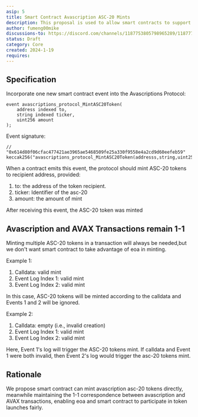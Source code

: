 ```yaml
---
asip: 5
title: Smart Contract Avascription ASC-20 Mints
description: This proposal is used to allow smart contracts to support ASC-20 mints 
author: fumeng00mike
discussions-to: https://discord.com/channels/1187753805798965289/1187772213278015568
status: Draft
category: Core
created: 2024-1-19
requires: 
---
```


## Specification
Incorporate one new smart contract event into the Avascriptions Protocol:
```solidity
event avascriptions_protocol_MintASC20Token(
    address indexed to,
    string indexed ticker,
    uint256 amount
);
```
Event signature:
```solidity
// "0x614d80f06cfac477421ae3965ae5468509fe25a330f9558e4a2cd9d60eefeb59"
keccak256("avascriptions_protocol_MintASC20Token(addresss,string,uint256)");
```
When a contract emits this event, the protocol should mint ASC-20 tokens to recipient address, provided:

1. to: the address of the token recipient.
2. ticker:  Identifier of the asc-20
3. amount:  the amount of mint

After receiving this event, the ASC-20 token was minted 
  
## Avascription and AVAX Transactions remain 1-1
Minting multiple ASC-20 tokens in a transaction will always be needed,but we don't want smart contract to take advantage of eoa in minting.

Example 1:

1. Calldata: valid mint
2. Event Log Index 1: valid mint
3. Event Log Index 2: valid mint

In this case, ASC-20 tokens will be minted according to the calldata and Events 1 and 2 will be ignored.

Example 2:

1. Calldata: empty (i.e., invalid creation)
2. Event Log Index 1: valid mint
3. Event Log Index 2: valid mint

Here, Event 1's log will trigger the ASC-20 tokens mint. If calldata and Event 1 were both invalid, then Event 2's log would trigger the asc-20 tokens mint.

## Rationale
We propose smart contract can mint avascription asc-20 tokens directly, meanwhile maintaining the 1-1 correspondence between avascription and AVAX transactions, enabling eoa and smart contract to participate in token launches fairly.